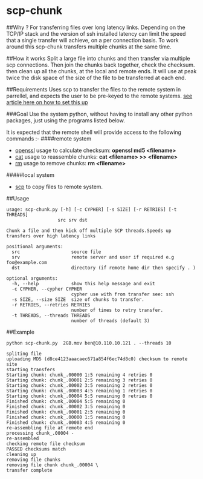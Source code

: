 scp-chunk
===================
##Why ?
For transferring files over long latency links. Depending on the TCP/IP stack and the version of ssh installed latency can limit the speed that a single transfer will achieve, on a per connection basis. To work around this scp-chunk transfers multiple chunks at the same time.

##How it works
Split a large file into chunks and then transfer via multiple scp connections.
Then join the chunks back together, check the checksum.
then clean up all the chunks, at the local and remote ends.
It will use at peak twice the disk space of the size of the file to be transferred at each end.

##Requirements
Uses scp to transfer the files to the remote system in parrellel, and expects the user to be pre-keyed to the remote systems.
[see article here on how to set this up]( http://hocuspokus.net/2008/01/ssh-shared-key-setup-ssh-logins-without-passwords/)

###Goal
Use the system python, without having to install any other python packages, just using the programs listed below. 

It is expected that the remote shell will provide access to the following commands :-
####remote system
* [openssl](http://unixhelp.ed.ac.uk/CGI/man-cgi?openssl) usage to calculate checksum: **openssl md5 \<filename>**
* [cat](http://unixhelp.ed.ac.uk/CGI/man-cgi?cat) usage to reassemble chunks: **cat \<filename> >> \<filename>**
* [rm](http://unixhelp.ed.ac.uk/CGI/man-cgi?rm) usage to remove chunks: **rm \<filename>**

#####local system
* [scp](http://unixhelp.ed.ac.uk/CGI/man-cgi?scp) to copy files to remote system.

##Usage


    usage: scp-chunk.py [-h] [-c CYPHER] [-s SIZE] [-r RETRIES] [-t THREADS]  
                       src srv dst  

    Chunk a file and then kick off multiple SCP threads.Speeds up transfers over high latency links  

    positional arguments:
      src                   source file  
      srv                   remote server and user if required e.g foo@example.com
      dst                   directory (if remote home dir then specify . )

    optional arguments:
      -h, --help            show this help message and exit
      -c CYPHER, --cypher CYPHER
                            cypher use with from transfer see: ssh
      -s SIZE, --size SIZE  size of chunks to transfer.
      -r RETRIES, --retries RETRIES
                            number of times to retry transfer.
      -t THREADS, --threads THREADS
                            number of threads (default 3)

##Example

    python scp-chunk.py  2GB.mov ben@10.110.10.121 . --threads 10

    spliting file
    uploading MD5 (d8ce4123aaacaec671a854f6ec74d8c0) checksum to remote site
    starting transfers
    Starting chunk: chunk_.00000 1:5 remaining 4 retries 0
    Starting chunk: chunk_.00001 2:5 remaining 3 retries 0
    Starting chunk: chunk_.00002 3:5 remaining 2 retries 0
    Starting chunk: chunk_.00003 4:5 remaining 1 retries 0
    Starting chunk: chunk_.00004 5:5 remaining 0 retries 0
    Finished chunk: chunk_.00004 5:5 remaining 0
    Finished chunk: chunk_.00002 3:5 remaining 0
    Finished chunk: chunk_.00001 2:5 remaining 0
    Finished chunk: chunk_.00000 1:5 remaining 0
    Finished chunk: chunk_.00003 4:5 remaining 0
    re-assembling file at remote end
    processing chunk_.00004 -
    re-assembled
    checking remote file checksum
    PASSED checksums match
    cleaning up
    removing file chunks
    removing file chunk chunk_.00004 \
    transfer complete
